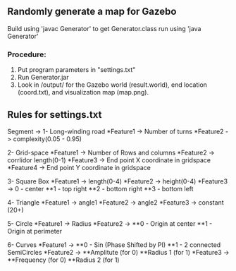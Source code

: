 ## Randomly generate a map for Gazebo

Build using 'javac Generator' to get Generator.class
run using 'java Generator'


### Procedure:

1. Put program parameters in "settings.txt"
2. Run Generator.jar
3. Look in /output/ for the Gazebo world (result.world), end location (coord.txt), and visualization map (map.png).

## Rules for settings.txt

Segment ->
1- Long-winding road 
	*Feature1 -> Number of turns
	*Feature2 -> complexity(0.05 - 0.95)
	
2- Grid-space
	*Feature1 -> Number of Rows and columns
	*Feature2 -> corrlidor length(0-1)
	*Feature3 -> End point X coordinate in gridspace
	*Feature4 -> End point Y coordinate in gridspace

3- Square Box
	*Feature1 -> length(0-4)
	*Feature2 -> height(0-4)
	*Feature3 -> 0 - center
		    **1 - top right
		    **2 - bottom right
		    **3 - bottom left

4- Triangle
	*Feature1 -> angle1
	*Feature2 -> angle2
	*Feature3 -> constant (20+)

5- Circle
	*Feature1 -> Radius
	*Feature2 -> **0 - Origin at center
		    **1 - Origin at perimeter

6- Curves
	*Feature1 -> **0 - Sin (Phase Shifted by PI)
		    **1 - 2 connected SemiCircles
	*Feature2 -> **Amplitute (for 0)
		    **Radius 1 (for 1)
	*Feature3 -> **Frequency (for 0) 
		    **Radius 2 (for 1)
